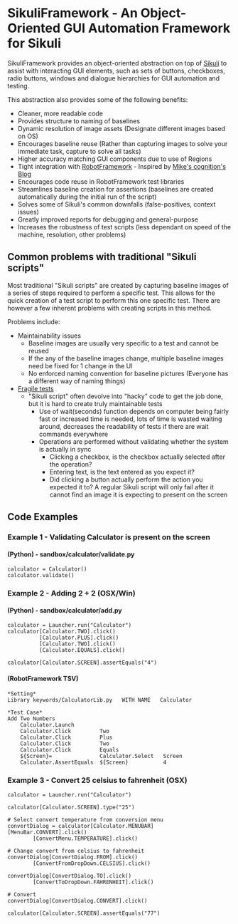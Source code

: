 SikuliFramework - An Object-Oriented GUI Automation Framework for Sikuli
================

SikuliFramework provides an object-oriented abstraction on top of [Sikuli](http://www.sikuli.org) to assist with interacting GUI elements, such as sets of buttons, checkboxes, radio buttons, windows and dialogue hierarchies for GUI automation and testing.  

This abstraction also provides some of the following benefits:

 - Cleaner, more readable code
 - Provides structure to naming of baselines
 - Dynamic resolution of image assets (Designate different images based on OS)
 - Encourages baseline reuse (Rather than capturing images to solve your immediate task, capture to solve all tasks)
 - Higher accuracy matching GUI components due to use of Regions
 - Tight integration with [RobotFramework](http://code.google.com/p/robotframework/) - Inspired by [Mike's cognition's Blog](http://blog.mykhailo.com/2011/02/how-to-sikuli-and-robot-framework.html) 
 - Encourages code reuse in RobotFramework test libraries
 - Streamlines baseline creation for assertions (baselines are created automatically during the initial run of the script)
 - Solves some of Sikuli's common downfalls (false-positives, context issues)
 - Greatly improved reports for debugging and general-purpose
 - Increases the robustness of test scripts (less dependant on speed of the machine, resolution, other problems)

## Common problems with traditional "Sikuli scripts"

Most traditional "Sikuli scripts" are created by capturing baseline images of a series of steps required to perform a specific test.  This allows for the quick creation of a test script to perform this one specific test.  There are however a few inherent problems with creating scripts in this method.

Problems include:

  - Maintainability issues
     - Baseline images are usually very specific to a test and cannot be reused
     - If the any of the baseline images change, multiple baseline images need be fixed for 1 change in the UI 
     - No enforced naming convention for baseline pictures (Everyone has a different way of naming things)
  - [Fragile tests](http://xunitpatterns.com/Fragile%20Test.html)
     - "Sikuli script" often devolve into "hacky" code to get the job done, but it is hard to create truly maintainable tests
        - Use of wait(seconds) function depends on computer being fairly fast or increased time is needed, lots of time is wasted waiting around, decreases the readability of tests if there are wait commands everywhere
        - Operations are performed without validating whether the system is actually in sync
            - Clicking a checkbox, is the checkbox actually selected after the operation?
            - Entering text, is the text entered as you expect it?
            - Did clicking a button actually perform the action you expected it to? A regular Sikuli script will only fail after it cannot find an image it is expecting to present on the screen


## Code Examples

### Example 1 - Validating Calculator is present on the screen

#### (Python) - sandbox/calculator/validate.py

    calculator = Calculator()
	calculator.validate()

### Example 2 - Adding 2 + 2 (OSX/Win)

#### (Python) - sandbox/calculator/add.py

    calculator = Launcher.run("Calculator")
    calculator[Calculator.TWO].click()
              [Calculator.PLUS].click()
              [Calculator.TWO].click()
              [Calculator.EQUALS].click()
  
    calculator[Calculator.SCREEN].assertEquals("4")

#### (RobotFramework TSV)
    
    *Setting*
    Library	keywords/CalculatorLib.py	WITH NAME	Calculator

    *Test Case*
    Add Two Numbers
        Calculator.Launch
        Calculator.Click         Two
        Calculator.Click         Plus
        Calculator.Click         Two
        Calculator.Click         Equals
        ${Screen}=               Calculator.Select   Screen
		Calculator.AssertEquals	 ${Screen}           4

### Example 3 - Convert 25 celsius to fahrenheit (OSX)

    calculator = Launcher.run("Calculator")
    
    calculator[Calculator.SCREEN].type("25")
    
    # Select convert temperature from conversion menu
    convertDialog = calculator[Calculator.MENUBAR][MenuBar.CONVERT].click()
            [ConvertMenu.TEMPERATURE].click()
    
    # Change convert from celsius to fahrenheit
    convertDialog[ConvertDialog.FROM].click()
            [ConvertFromDropDown.CELSIUS].click()
            
    convertDialog[ConvertDialog.TO].click()
    		[ConvertToDropDown.FAHRENHEIT].click()
    		
    # Convert
    convertDialog[ConvertDialog.CONVERT].click()
    
    calculator[Calculator.SCREEN].assertEquals("77")
    
    


    
    
    
    
    
